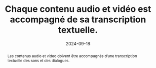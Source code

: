 ---
N: '116'
Rubrique: Images et médias
title: Chaque contenu audio et vidéo est accompagné de sa transcription  textuelle. 
abstract: Les contenus audio et video doivent être accompagnés d’une transcription textuelle des sons et des dialogues.
categories: ["Images et médias"]
agrege: O4116-E027
opquast: '4 116'
indiceebook: '27'
description: "Règle n° 027"
before: "026"
weight: "027"
after: "028"
actif: '1'
layout: rules
date: 2024-09-18
tags: ["Accessibilité", ""]
objectif: ["Mettre à disposition des utilisateurs une transcription textuelle servant d’alternative.", "Permettre l’indexation et la recherche par le moteur de recherche de l’application de lecture.", "Permettre la traduction par des outils linguistiques."]
Meo: ["Accompagner chaque contenu audio d'une transcription&nbsp;:
Soit intégrale (contenant les paroles et une description des sons nécessaires à la compréhension) ; Soit synthétique (mais reflétant la totalité de l'information).", "La transcription peut&nbsp;: Figurer dans la page où se trouve le contenu audio ; Ou être immédiatement accessible par un lien présent dans la page où se trouve le contenu audio."]
Controle: ["Identifier chaque page comportant un contenu multimédia et, dans le contexte immédiat de chaque contenu audio, s’assurer de la présence d’une transcription ou d’un lien y donnant immédiatement accès. "]
epubcheck: false
ace: false
humancheck: true
ReadiumGoToolkit: 
Source: ["Opquast"]
Referentiel: [""]
steps: ["Conception", "Éditorial"]
---